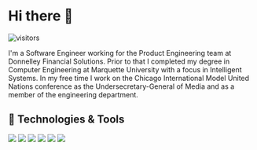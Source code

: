 # Hi there 👋

![visitors](https://visitor-badge.laobi.icu/badge?page_id=fb-reda.fb-reda)

I'm a Software Engineer working for the Product Engineering team at Donnelley Financial Solutions.  Prior to that I completed my degree in Computer Engineering at Marquette University with a focus in Intelligent Systems.  In my free time I work on the Chicago International Model United Nations conference as the Undersecretary-General of Media and as a member of the engineering department.

## 🔧 Technologies & Tools

![](https://img.shields.io/badge/OS-MacOS-informational?style=flat&logo=apple)
![](https://img.shields.io/badge/Editor-VS_Code-informational?style=flat&logo=visual-studio-code)
![](https://img.shields.io/badge/Code-Python-informational?style=flat&logo=python)
![](https://img.shields.io/badge/Code-JavaScript-informational?style=flat&logo=javascript)
![](https://img.shields.io/badge/Code-React-informational?style=flat&logo=react)
![](https://img.shields.io/badge/Shell-Bash-informational?style=flat&logo=gnu-bash)

<!--
**FB-Reda/FB-Reda** is a ✨ _special_ ✨ repository because its `README.md` (this file) appears on your GitHub profile.

Here are some ideas to get you started:

- 🔭 I’m currently working on ...
- 🌱 I’m currently learning ...
- 👯 I’m looking to collaborate on ...
- 🤔 I’m looking for help with ...
- 💬 Ask me about ...
- 📫 How to reach me: ...
- 😄 Pronouns: He/Him
- ⚡ Fun fact: ...
-->
